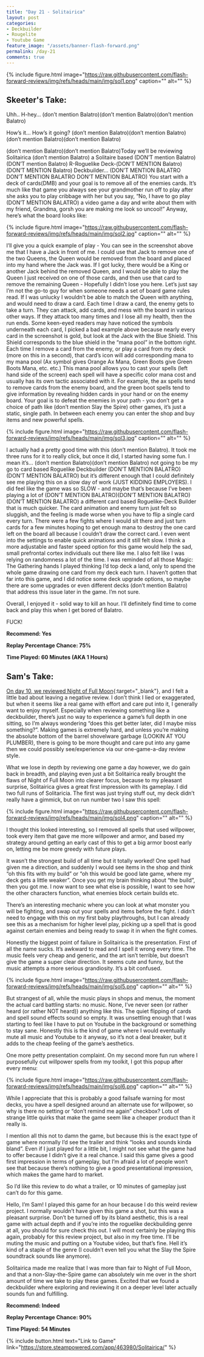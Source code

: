 ```yaml
---
title: "Day 21 - Solitairica"
layout: post
categories:
- Deckbuilder
- Rougelite
- Youtube Game
feature_image: "/assets/banner-flash-forward.png"
permalink: /day-21
comments: true
---
```


{% include figure.html image="https://raw.githubusercontent.com/flash-forward-reviews/img/refs/heads/main/img/sol1.png" caption="" alt="" %}

## Skeeter's Take:

Uhh.. H-hey…
(don’t mention Balatro)(don’t mention Balatro)(don’t mention Balatro)

How’s it… How’s it going? (don’t mention Balatro)(don’t mention Balatro)(don’t mention Balatro)(don’t mention Balatro)

(don’t mention Balatro)(don’t mention Balatro)Today we’ll be reviewing Solitairica (don’t mention Balatro) a Solitaire based (DON’T mention Balatro)(DON’T mention Balatro) R-Roguelike Deck-(DON’T MENTION Balatro)(DON’T MENTION Balatro) Deckbuilder…
(DON’T MENTION BALATRO DON’T MENTION BALATRO DON’T MENTION BALATRO) 
You start with a deck of cards(DMB) and your goal is to remove all of the enemies cards. It’s much like that game you always see your grandmother run off to play after she asks you to play cribbage with her but you say, “No, I have to go play (DON’T MENTION BALATRO) a video game a day and write about them with my friend, Grandma, gorsh you are making me look so uncool!”
Anyway, here’s what the board looks like:

{% include figure.html image="https://raw.githubusercontent.com/flash-forward-reviews/img/refs/heads/main/img/sol2.jpg" caption="" alt="" %}

I’ll give you a quick example of play - You can see in the screenshot above me that I have a Jack in front of me. I could use that Jack to remove one of the two Queens, the Queen would be removed from the board and placed into my hand where the Jack was. If I got lucky, there would be a King or another Jack behind the removed Queen, and I would be able to play the Queen I just received on one of those cards, and then use that card to remove the remaining Queen - Hopefully I didn’t lose you here. Let’s just say I’m not the go-to guy for when someone needs a set of board game rules read. If I was unlucky I wouldn’t be able to match the Queen with anything, and would need to draw a card. Each time I draw a card, the enemy gets to take a turn. They can attack, add cards, and mess with the board in various other ways. If they attack too many times and I lose all my health, then the run ends. 
Some keen-eyed readers may have noticed the symbols underneath each card, I picked a bad example above because nearly every card in the screenshot is gold, but look at the Jack with the Blue Shield. This Shield corresponds to the blue shield in the “mana pool” in the bottom right. Each time I remove a card from the enemy, or play a card from my deck (more on this in a second), that card’s icon will add corresponding mana to my mana pool (Ax symbol gives Orange Ax Mana, Green Boots give Green Boots Mana, etc. etc.) 
This mana pool allows you to cast your spells (left hand side of the screen) each spell will have a specific color mana cost and usually has its own tactic associated with it. For example, the ax spells tend to remove cards from the enemy board, and the green boot spells tend to give information by revealing hidden cards in your hand or on the enemy board.
Your goal is to defeat the enemies in your path - you don’t get a choice of path like (don’t mention Slay the Spire) other games, it’s just a static, single path. In between each enemy you can enter the shop and buy items and new powerful spells. 

{% include figure.html image="https://raw.githubusercontent.com/flash-forward-reviews/img/refs/heads/main/img/sol3.jpg" caption="" alt="" %}

I actually had a pretty good time with this (don’t mention Balatro). It took me three runs for it to really click, but once it did, I started having some fun. 
I mean it’s… (don’t mention Balatro)(don’t mention Balatro) not going to be my go to card based Roguelike Deckbuilder (DON’T MENTION BALATRO)(DON’T MENTION BALATRO) but it’s different enough that I could definitely see me playing this on a slow day of work (JUST KIDDING EMPLOYERS). 
I did feel like the game was so SLOW - and maybe that’s because I’ve been playing a lot of (DON’T MENTION BALATRO)(DON’T MENTION BALATRO)(DON’T MENTION BALATRO) a different card based Roguelike-Deck Builder that is much quicker. 
The card animation and enemy turn just felt so sluggish, and the feeling is made worse when you have to flip a single card every turn. There were a few fights where I would sit there and just turn cards for a few minutes hoping to get enough mana to destroy the one card left on the board all because I couldn’t draw the correct card. I even went into the settings to enable quick animations and it still felt slow. I think a more adjustable and faster speed option for this game would help the sad, small prefrontal cortex individuals out there like me. 
I also felt like I was relying on randomness a lot of the time. I was reminded of all those Magic: The Gathering hands I played thinking I’d top deck a land, only to spend the whole game drawing one card from my deck each turn. 
I haven’t gotten that far into this game, and I did notice some deck upgrade options, so maybe there are some upgrades or even different decks (don’t mention Balatro) that address this issue later in the game. I’m not sure. 

Overall, I enjoyed it - solid way to kill an hour. 
I’ll definitely find time to come back and play this when I get bored of Balatro.

FUCK!

**Recommend: Yes**

**Replay Percentage Chance: 75%**

**Time Played: 60 Minutes (AKA 1 Hours)**

## Sam's Take:

[On day 10, we reviewed Night of Full Moon](https://flash-forward-reviews.github.io/day-10){:target="_blank"}, and I felt a little bad about leaving a negative review. I don’t think I lied or exaggerated, but when it seems like a real game with effort and care put into it, I generally want to enjoy myself. Especially when reviewing something like a deckbuilder, there’s just no way to experience a game’s full depth in one sitting, so I’m always wondering “does this get better later, did I maybe miss something?”. Making games is extremely hard, and unless you’re making the absolute bottom of the barrel shovelware garbage (LOOKIN AT YOU PLUMBER), there is going to be more thought and care put into any game then we could possibly see/experience via our one-game-a-day review style.

What we lose in depth by reviewing one game a day however, we do gain back in breadth, and playing even just a bit Solitairica really brought the flaws of Night of Full Moon into clearer focus, because to my pleasant surprise, Solitairica gives a great first impression with its gameplay. I did two full runs of Solitaricia. The first was just trying stuff out, my deck didn’t really have a gimmick, but on run number two I saw this spell:

{% include figure.html image="https://raw.githubusercontent.com/flash-forward-reviews/img/refs/heads/main/img/sol4.png" caption="" alt="" %}

I thought this looked interesting, so I removed all spells that used willpower, took every item that gave me more willpower and armor, and based my strategy around getting an early cast of this to get a big armor boost early on, letting me be more greedy with future plays.

It wasn’t the strongest build of all time but it totally worked! One spell had given me a direction, and suddenly I would see items in the shop and think “oh this fits with my build” or “oh this would be good late game, where my deck gets a little weaker”. Once you get my brain thinking about “the build”, then you got me. I now want to see what else is possible, I want to see how the other characters function, what enemies block certain builds etc. 

There’s an interesting mechanic where you can look at what monster you will be fighting, and swap out your spells and items before the fight. I didn’t need to engage with this on my first baby playthroughs, but I can already see this as a mechanism for higher level play, picking up a spell that is good against certain enemies and being ready to swap it in when the fight comes.

Honestly the biggest point of failure in Solitairica is the presentation. First of all the name sucks. It’s awkward to read and I spell it wrong every time. The music feels very cheap and generic, and the art isn’t terrible, but doesn’t give the game a super clear direction. It seems cute and funny, but the music attempts a more serious grandiosity. It’s a bit confused.

{% include figure.html image="https://raw.githubusercontent.com/flash-forward-reviews/img/refs/heads/main/img/sol5.png" caption="" alt="" %}

But strangest of all, while the music plays in shops and menus, the moment the actual card battling starts: no music. None, I’ve never seen (or rather heard (or rather NOT heard)) anything like this. The quiet flipping of cards and spell sound effects sound so empty. It was unsettling enough that I was starting to feel like I have to put on Youtube in the background or something to stay sane. Honestly this is the kind of game where I would eventually mute all music and Youtube to it anyway, so it’s not a deal breaker, but it adds to the cheap feeling of the game’s aesthetics. 

One more petty presentation complaint. On my second more fun run where I purposefully cut willpower spells from my toolkit, I got this popup after every menu:

{% include figure.html image="https://raw.githubusercontent.com/flash-forward-reviews/img/refs/heads/main/img/sol6.png" caption="" alt="" %}

While I appreciate that this is probably a good failsafe warning for most decks, you have a spell designed around an alternate use for willpower, so why is there no setting or “don’t remind me again” checkbox? Lots of strange little quirks that make the game seem like a cheaper product than it really is.

I mention all this not to damn the game, but because this is the exact type of game where normally I’d see the trailer and think “looks and sounds kinda bland”. Even if I just played for a little bit, I might not see what the game had to offer because I didn’t give it a real chance. I said this game gives a good first impression in terms of gameplay, but I’m afraid a lot of people won’t see that because there’s nothing to give a good presentational impression, which makes the game hard to market.

So I’d like this review to do what a trailer, or 10 minutes of gameplay just can’t do for this game.

Hello, I’m Sam! I played this game for an hour because I do this weird review project. I normally wouldn’t have given this game a shot, but this was a pleasant surprise. Don’t be turned off by its bland aesthetic, this is a real game with actual depth and if you’re into the roguelike deckbuilding genre at all, you should for sure check this out. I will most certainly be playing this again, probably for this review project, but also in my free time. I’ll be muting the music and putting on a Youtube video, but that’s fine. Hell it’s kind of a staple of the genre (I couldn’t even tell you what the Slay the Spire soundtrack sounds like anymore).

Solitairica made me realize that I was more than fair to Night of Full Moon, and that a non-Slay-the-Spire game can absolutely win me over in the short amount of time we take to play these games. Excited that we found a deckbuilder where exploring and reviewing it on a deeper level later actually sounds fun and fulfilling.

**Recommend: Indeed**

**Replay Percentage Chance: 90%**

**Time Played: 54 Minutes**

{% include button.html text="Link to Game" link="https://store.steampowered.com/app/463980/Solitairica/" %}